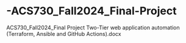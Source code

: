 # -ACS730_Fall2024_Final-Project
 ACS730_Fall2024_Final Project Two-Tier web application automation (Terraform, Ansible and GitHub Actions).docx
